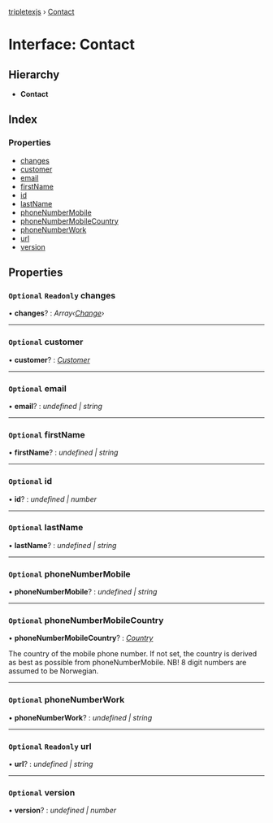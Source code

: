 [tripletexjs](../README.md) › [Contact](contact.md)

# Interface: Contact

## Hierarchy

* **Contact**

## Index

### Properties

* [changes](contact.md#optional-readonly-changes)
* [customer](contact.md#optional-customer)
* [email](contact.md#optional-email)
* [firstName](contact.md#optional-firstname)
* [id](contact.md#optional-id)
* [lastName](contact.md#optional-lastname)
* [phoneNumberMobile](contact.md#optional-phonenumbermobile)
* [phoneNumberMobileCountry](contact.md#optional-phonenumbermobilecountry)
* [phoneNumberWork](contact.md#optional-phonenumberwork)
* [url](contact.md#optional-readonly-url)
* [version](contact.md#optional-version)

## Properties

### `Optional` `Readonly` changes

• **changes**? : *Array‹[Change](../modules/change.md)›*

___

### `Optional` customer

• **customer**? : *[Customer](../modules/customer.md)*

___

### `Optional` email

• **email**? : *undefined | string*

___

### `Optional` firstName

• **firstName**? : *undefined | string*

___

### `Optional` id

• **id**? : *undefined | number*

___

### `Optional` lastName

• **lastName**? : *undefined | string*

___

### `Optional` phoneNumberMobile

• **phoneNumberMobile**? : *undefined | string*

___

### `Optional` phoneNumberMobileCountry

• **phoneNumberMobileCountry**? : *[Country](country.md)*

The country of the mobile phone number. If not set, the country is derived as best as possible from phoneNumberMobile. NB! 8 digit numbers are assumed to be Norwegian.

___

### `Optional` phoneNumberWork

• **phoneNumberWork**? : *undefined | string*

___

### `Optional` `Readonly` url

• **url**? : *undefined | string*

___

### `Optional` version

• **version**? : *undefined | number*
